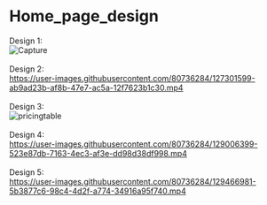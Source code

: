 # Home_page_design
Design 1:<br>
![Capture](https://user-images.githubusercontent.com/80736284/127758309-708cad69-d276-4a54-9526-c312eddfce26.JPG)<br><br>
Design 2:<br>
https://user-images.githubusercontent.com/80736284/127301599-ab9ad23b-af8b-47e7-ac5a-12f7623b1c30.mp4<br><br>
Design 3:<br>
![pricingtable](https://user-images.githubusercontent.com/80736284/128414717-656b767d-3fcd-4468-b681-846d89cacb25.JPG)<br><br>
Design 4:<br>
https://user-images.githubusercontent.com/80736284/129006399-523e87db-7163-4ec3-af3e-dd98d38df998.mp4<br><br>
Design 5:<br>
https://user-images.githubusercontent.com/80736284/129466981-5b3877c6-98c4-4d2f-a774-34916a95f740.mp4







